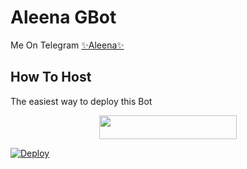 

# Aleena GBot
Me On Telegram [✨Aleena✨](https://t.me/Aleena_GBot)

## How To Host
The easiest way to deploy this Bot
<p align="center"><a href="https://heroku.com/deploy?template=https://github.com/kidiloskahyper45/AleenaGbot"> <img src="https://img.shields.io/badge/Deploy%20To%20Heroku-black?style=for-the-badge&logo=heroku" width="220" height="38.45"/></a></p>

[![Deploy](https://www.herokucdn.com/deploy/button.svg)](https://heroku.com/deploy?template=https://github.com/kidiloskahyper45/AleenaGbot)

